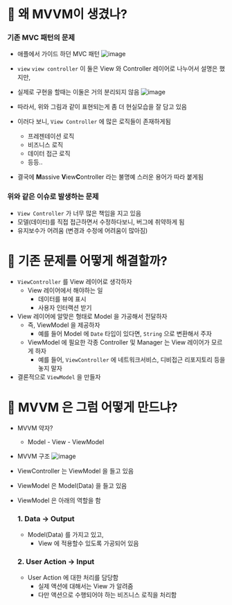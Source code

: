 # 🤔 왜 MVVM이 생겼나?

### 기존 MVC 패턴의 문제

- 애플에서 가이드 하던 MVC 패턴
![image](https://user-images.githubusercontent.com/96224311/177000472-74ce2205-9316-43dc-9e7d-675a6c962f6f.png)    
- `view` `view controller`  이 둘은 View 와 Controller 레이어로 나누어서 설명은 했지만,
- 실제로 구현을 할때는 이둘은 거의 분리되지 않음
![image](https://user-images.githubusercontent.com/96224311/177000479-1b66b700-1968-4681-a281-392b42128e1e.png)
    
- 따라서, 위와 그림과 같이 표현되는게 좀 더 현실모습을 잘 담고 있음
- 이러다 보니, `View Controller` 에 많은 로직들이 존재하게됨
    - 프레젠테이션 로직
    - 비즈니스 로직
    - 데이터 접근 로직
    - 등등..
- 결국에 **M**assive **V**iew**C**ontroller 라는 불명예 스러운 용어가 따라 붙게됨

### 위와 같은 이슈로 발생하는 문제

- `View Controller`  가 너무 많은 책임을 지고 있음
- 모델(데이터)를 직접 접근하면서 수정하다보니, 버그에 취약하게 됨
- 유지보수가 어려움 (변경과 수정에 어려움이 많아짐)

# 🤔 기존 문제를 어떻게 해결할까?

- `ViewController` 를 View 레이어로 생각하자
    - View 레이어에서 해야하는 일
        - 데이터를 뷰에 표시
        - 사용자 인터랙션 받기
- View 레이어에 알맞은 형태로 Model 을 가공해서 전달하자
    - 즉, ViewModel 을 제공하자
        - 예를 들어 Model 에 `Date` 타입이 있다면, `String` 으로 변환해서 주자
    - ViewModel 에 필요한 각종 Controller 및 Manager 는 View 레이어가 모르게 하자
        - 예를 들어, `ViewController`  에 네트워크서비스, 디비접근 리포지토리 등을 놓지 말자
- 결론적으로 `ViewModel` 을 만들자

# 🤔 MVVM 은 그럼 어떻게 만드냐?

- MVVM 약자?
    - Model - View - ViewModel
- MVVM 구조
![image](https://user-images.githubusercontent.com/96224311/177000497-ba630a2d-e55c-408f-85af-4e66e59d67b3.png)
- ViewController 는 ViewModel 을 들고 있음
- ViewModel 은 Model(Data) 을 들고 있음
- ViewModel 은 아래의 역할을 함
    
    ### 1. Data → Output
    
    - Model(Data) 를 가지고 있고,
        - View 에 적용할수 있도록 가공되어 있음
    
    ### 2. User Action → Input
    
    - User Action 에 대한 처리를 담당함
        - 실제 액션에 대해서는 View 가 알려줌
        - 다만 액션으로 수행되어야 하는 비즈니스 로직을 처리함
